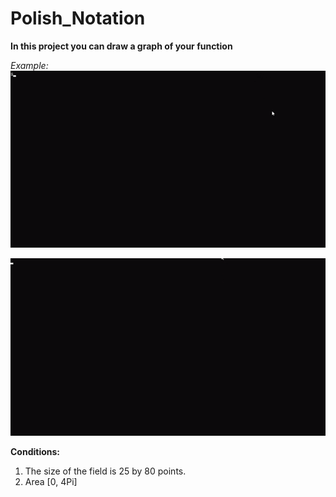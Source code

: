 # Polish_Notation
**In this project you can draw a graph of your function**

*Example:*
<img src=".github-work/sinx.gif">

<img src=".github-work/sqrtsincosx.gif">

**Conditions:**

1. The size of the field is 25 by 80 points.
2. Area [0, 4Pi]